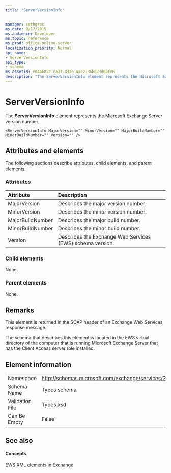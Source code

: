 ```yaml
---
title: "ServerVersionInfo"
 
 
manager: sethgros
ms.date: 9/17/2015
ms.audience: Developer
ms.topic: reference
ms.prod: office-online-server
localization_priority: Normal
api_name:
- ServerVersionInfo
api_type:
- schema
ms.assetid: c04a6872-ca27-432b-aac2-36b023d0afc6
description: "The ServerVersionInfo element represents the Microsoft Exchange Server version number."
---
```


# ServerVersionInfo

The **ServerVersionInfo** element represents the Microsoft Exchange Server version number. 
  
```
<ServerVersionInfo MajorVersion="" MinorVersion="" MajorBuildNumber="" MinorBuildNumber="" Version="" />
```

## Attributes and elements

The following sections describe attributes, child elements, and parent elements.
  
### Attributes

|**Attribute**|**Description**|
|:-----|:-----|
|MajorVersion  <br/> |Describes the major version number.  <br/> |
|MinorVersion  <br/> |Describes the minor version number.  <br/> |
|MajorBuildNumber  <br/> |Describes the major build number.  <br/> |
|MinorBuildNumber  <br/> |Describes the minor build number.  <br/> |
|Version  <br/> |Describes the Exchange Web Services (EWS) schema version.  <br/> |
   
### Child elements

None.
  
### Parent elements

None.
  
## Remarks

This element is returned in the SOAP header of an Exchange Web Services response message.
  
The schema that describes this element is located in the EWS virtual directory of the computer that is running Microsoft Exchange Server that has the Client Access server role installed. 
  
## Element information

|||
|:-----|:-----|
|Namespace  <br/> |http://schemas.microsoft.com/exchange/services/2006/types  <br/> |
|Schema Name  <br/> |Types schema  <br/> |
|Validation File  <br/> |Types.xsd  <br/> |
|Can Be Empty  <br/> |False  <br/> |
   
## See also

#### Concepts

[EWS XML elements in Exchange](ews-xml-elements-in-exchange.md)

